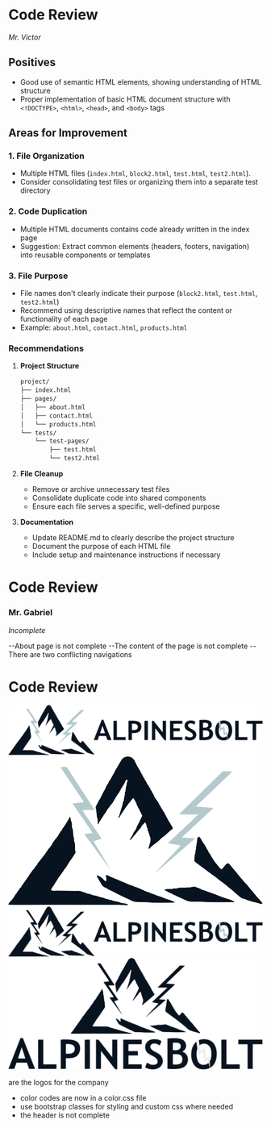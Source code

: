# Code Review

_Mr. Victor_

## Positives

- Good use of semantic HTML elements, showing understanding of HTML structure
- Proper implementation of basic HTML document structure with `<!DOCTYPE>`, `<html>`, `<head>`, and `<body>` tags

## Areas for Improvement

### 1. File Organization

- Multiple HTML files (`index.html`, `block2.html`, `test.html`, `test2.html`).
- Consider consolidating test files or organizing them into a separate test directory

### 2. Code Duplication

- Multiple HTML documents contains code already written in the index page
- Suggestion: Extract common elements (headers, footers, navigation) into reusable components or templates

### 3. File Purpose

- File names don't clearly indicate their purpose (`block2.html`, `test.html`, `test2.html`)
- Recommend using descriptive names that reflect the content or functionality of each page
- Example: `about.html`, `contact.html`, `products.html`

### Recommendations

1. **Project Structure**

   ```c:\Users\alpin\alpinesbolt\Website-v1\REVIEW.md
   project/
   ├── index.html
   ├── pages/
   │   ├── about.html
   │   ├── contact.html
   │   └── products.html
   └── tests/
       └── test-pages/
           ├── test.html
           └── test2.html
   ```

2. **File Cleanup**

   - Remove or archive unnecessary test files
   - Consolidate duplicate code into shared components
   - Ensure each file serves a specific, well-defined purpose

3. **Documentation**
   - Update README.md to clearly describe the project structure
   - Document the purpose of each HTML file
   - Include setup and maintenance instructions if necessary

# Code Review

### Mr. Gabriel

_Incomplete_

--About page is not complete
--The content of the page is not complete
--There are two conflicting navigations

# Code Review

![image](./public/logo1.svg)
![image](./public/logo2.svg)
![image](./public/logo3.svg)
![image](./public/logo4.svg)

are the logos for the company

- color codes are now in a color.css file
- use bootstrap classes for styling and custom css where needed
- the header is not complete
